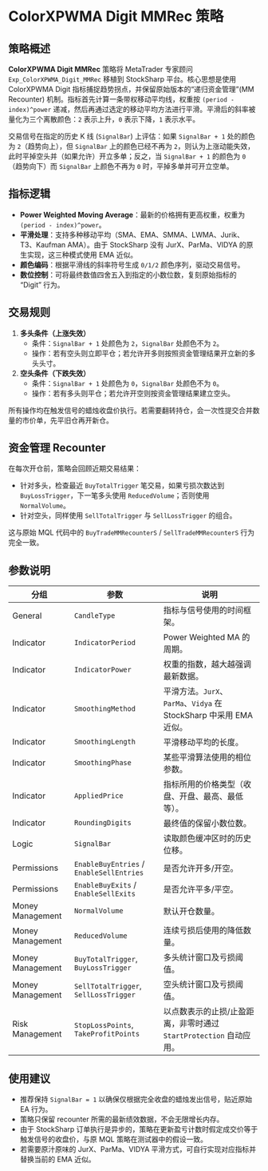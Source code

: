 # ColorXPWMA Digit MMRec 策略

## 策略概述
**ColorXPWMA Digit MMRec** 策略将 MetaTrader 专家顾问 `Exp_ColorXPWMA_Digit_MMRec` 移植到 StockSharp 平台。核心思想是使用 ColorXPWMA Digit 指标捕捉趋势拐点，并保留原始版本的“递归资金管理”(MM Recounter) 机制。指标首先计算一条带权移动平均线，权重按 `(period - index)^power` 递减，然后再通过选定的移动平均方法进行平滑。平滑后的斜率被量化为三个离散颜色：`2` 表示上升，`0` 表示下降，`1` 表示水平。

交易信号在指定的历史 K 线 (`SignalBar`) 上评估：如果 `SignalBar + 1` 处的颜色为 `2`（趋势向上），但 `SignalBar` 上的颜色已经不再为 `2`，则认为上涨动能失效，此时平掉空头并（如果允许）开立多单；反之，当 `SignalBar + 1` 的颜色为 `0`（趋势向下）而 `SignalBar` 上颜色不再为 `0` 时，平掉多单并可开立空单。

## 指标逻辑
- **Power Weighted Moving Average**：最新的价格拥有更高权重，权重为 `(period - index)^power`。
- **平滑处理**：支持多种移动平均（SMA、EMA、SMMA、LWMA、Jurik、T3、Kaufman AMA）。由于 StockSharp 没有 JurX、ParMa、VIDYA 的原生实现，这三种模式使用 EMA 近似。
- **颜色编码**：根据平滑线的斜率符号生成 `0/1/2` 颜色序列，驱动交易信号。
- **数位控制**：可将最终数值四舍五入到指定的小数位数，复刻原始指标的 “Digit” 行为。

## 交易规则
1. **多头条件（上涨失效）**
   - 条件：`SignalBar + 1` 处颜色为 `2`，`SignalBar` 处颜色不为 `2`。
   - 操作：若有空头则立即平仓；若允许开多则按照资金管理结果开立新的多头头寸。
2. **空头条件（下跌失效）**
   - 条件：`SignalBar + 1` 处颜色为 `0`，`SignalBar` 处颜色不为 `0`。
   - 操作：若有多头则平仓；若允许开空则按资金管理结果建立空头。

所有操作均在触发信号的蜡烛收盘价执行。若需要翻转持仓，会一次性提交合并数量的市价单，先平旧仓再开新仓。

## 资金管理 Recounter
在每次开仓前，策略会回顾近期交易结果：

- 针对多头，检查最近 `BuyTotalTrigger` 笔交易，如果亏损次数达到 `BuyLossTrigger`，下一笔多头使用 `ReducedVolume`；否则使用 `NormalVolume`。
- 针对空头，同样使用 `SellTotalTrigger` 与 `SellLossTrigger` 的组合。

这与原始 MQL 代码中的 `BuyTradeMMRecounterS` / `SellTradeMMRecounterS` 行为完全一致。

## 参数说明
| 分组 | 参数 | 说明 |
| --- | --- | --- |
| General | `CandleType` | 指标与信号使用的时间框架。 |
| Indicator | `IndicatorPeriod` | Power Weighted MA 的周期。 |
| Indicator | `IndicatorPower` | 权重的指数，越大越强调最新数据。 |
| Indicator | `SmoothingMethod` | 平滑方法。`JurX`、`ParMa`、`Vidya` 在 StockSharp 中采用 EMA 近似。 |
| Indicator | `SmoothingLength` | 平滑移动平均的长度。 |
| Indicator | `SmoothingPhase` | 某些平滑算法使用的相位参数。 |
| Indicator | `AppliedPrice` | 指标所用的价格类型（收盘、开盘、最高、最低等）。 |
| Indicator | `RoundingDigits` | 最终值的保留小数位数。 |
| Logic | `SignalBar` | 读取颜色缓冲区时的历史位移。 |
| Permissions | `EnableBuyEntries` / `EnableSellEntries` | 是否允许开多/开空。 |
| Permissions | `EnableBuyExits` / `EnableSellExits` | 是否允许平多/平空。 |
| Money Management | `NormalVolume` | 默认开仓数量。 |
| Money Management | `ReducedVolume` | 连续亏损后使用的降低数量。 |
| Money Management | `BuyTotalTrigger`, `BuyLossTrigger` | 多头统计窗口及亏损阈值。 |
| Money Management | `SellTotalTrigger`, `SellLossTrigger` | 空头统计窗口及亏损阈值。 |
| Risk Management | `StopLossPoints`, `TakeProfitPoints` | 以点数表示的止损/止盈距离，非零时通过 `StartProtection` 自动应用。 |

## 使用建议
- 推荐保持 `SignalBar = 1` 以确保仅根据完全收盘的蜡烛发出信号，贴近原始 EA 行为。
- 策略只保留 recounter 所需的最新绩效数据，不会无限增长内存。
- 由于 StockSharp 订单执行是异步的，策略在更新盈亏计数时假定成交价等于触发信号的收盘价，与原 MQL 策略在测试器中的假设一致。
- 若需要原汁原味的 JurX、ParMa、VIDYA 平滑方式，可自行实现对应指标并替换当前的 EMA 近似。


